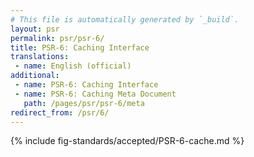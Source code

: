 ```yaml
---
# This file is automatically generated by `_build`.
layout: psr
permalink: psr/psr-6/
title: PSR-6: Caching Interface
translations:
 - name: English (official)
additional:
 - name: PSR-6: Caching Interface
 - name: PSR-6: Caching Meta Document
   path: /pages/psr/psr-6/meta
redirect_from: /psr/6/
---
```


{% include fig-standards/accepted/PSR-6-cache.md %}